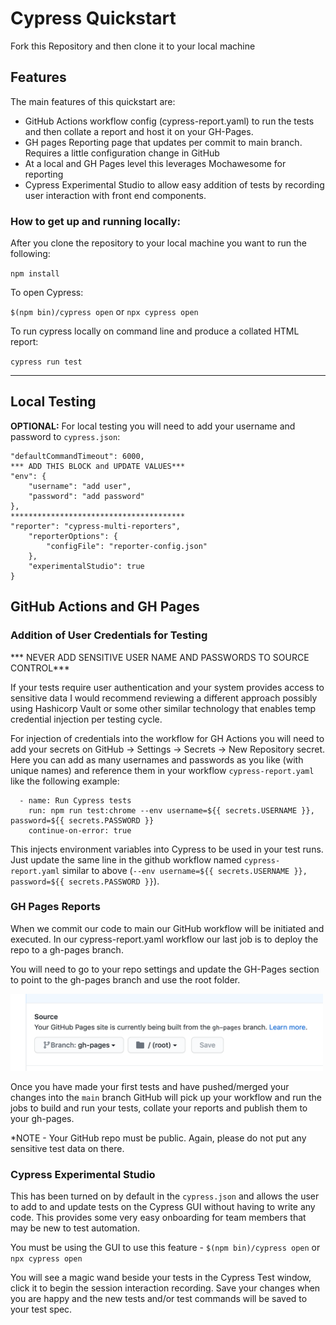 # Cypress Quickstart

Fork this Repository and then clone it to your local machine

## Features
The main features of this quickstart are:

- GitHub Actions workflow config (cypress-report.yaml) to run the tests and then collate a report and host it on your GH-Pages.
- GH pages Reporting page that updates per commit to main branch. Requires a little configuration change in GitHub
- At a local and GH Pages level this leverages Mochawesome for reporting
- Cypress Experimental Studio to allow easy addition of tests by recording user interaction with front end components.

### How to get up and running locally:

After you clone the repository to your local machine you want to run the following:

`npm install`

To open Cypress:

`$(npm bin)/cypress open` or `npx cypress open`

To run cypress locally on command line and produce a collated HTML report:

`cypress run test`

---

## Local Testing

**OPTIONAL:**
For local testing you will need to add your username and password to `cypress.json`:

```{
"defaultCommandTimeout": 6000,
*** ADD THIS BLOCK and UPDATE VALUES***
"env": {
    "username": "add user",
    "password": "add password"
},
***************************************
"reporter": "cypress-multi-reporters",
    "reporterOptions": {
        "configFile": "reporter-config.json"
    },
    "experimentalStudio": true
}
```

## GitHub Actions and GH Pages

### Addition of User Credentials for Testing

*** NEVER ADD SENSITIVE USER NAME AND PASSWORDS TO SOURCE CONTROL***

If your tests require user authentication and your system provides access to sensitive data I would recommend reviewing a different approach possibly using Hashicorp Vault or some other similar technology that enables temp credential injection per testing cycle.

For injection of credentials into the workflow for GH Actions you will need to add your secrets on GitHub -> Settings -> Secrets -> New Repository secret. Here you can add as many usernames and passwords as you like (with unique names) and reference them in your workflow `cypress-report.yaml` like the following example:

      - name: Run Cypress tests
        run: npm run test:chrome --env username=${{ secrets.USERNAME }}, password=${{ secrets.PASSWORD }}
        continue-on-error: true

This injects environment variables into Cypress to be used in your test runs. Just update the same line in the github workflow named `cypress-report.yaml` similar to above (`--env username=${{ secrets.USERNAME }}, password=${{ secrets.PASSWORD }}`).

### GH Pages Reports

When we commit our code to main our GitHub workflow will be initiated and executed. In our cypress-report.yaml workflow our last job is to deploy the repo to a gh-pages branch. 

You will need to go to your repo settings and update the GH-Pages section to point to the gh-pages branch and use the root folder.

<img src="./GH_pages.png" width="500">

Once you have made your first tests and have pushed/merged your changes into the `main` branch GitHub will pick up your workflow and run the jobs to build and run your tests, collate your reports and publish them to your gh-pages.

*NOTE - Your GitHub repo must be public. Again, please do not put any sensitive test data on there.

### Cypress Experimental Studio

This has been turned on by default in the `cypress.json` and allows the user to add to and update tests on the Cypress GUI without having to write any code. This provides some very easy onboarding for team members that may be new to test automation.

You must be using the GUI to use this feature - `$(npm bin)/cypress open` or `npx cypress open`

You will see a magic wand beside your tests in the Cypress Test window, click it to begin the session interaction recording. Save your changes when you are happy and the new tests and/or test commands will be saved to your test spec.

